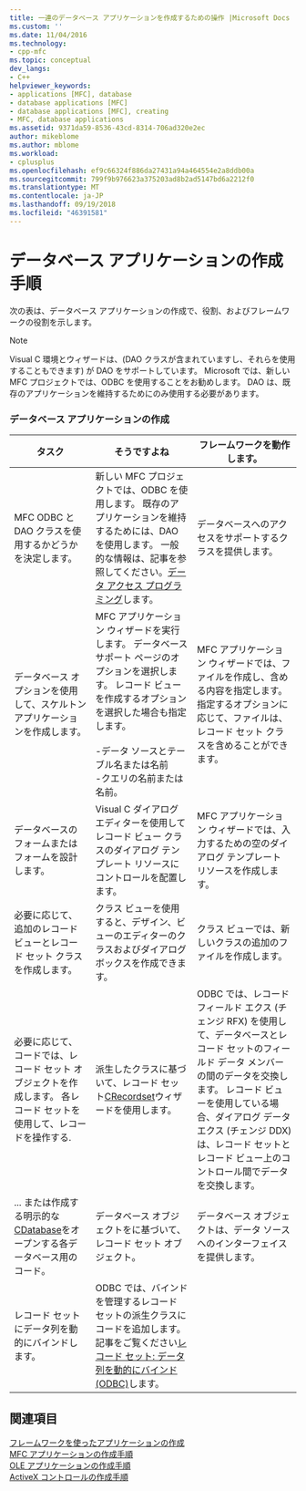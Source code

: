 ```yaml
---
title: 一連のデータベース アプリケーションを作成するための操作 |Microsoft Docs
ms.custom: ''
ms.date: 11/04/2016
ms.technology:
- cpp-mfc
ms.topic: conceptual
dev_langs:
- C++
helpviewer_keywords:
- applications [MFC], database
- database applications [MFC]
- database applications [MFC], creating
- MFC, database applications
ms.assetid: 9371da59-8536-43cd-8314-706ad320e2ec
author: mikeblome
ms.author: mblome
ms.workload:
- cplusplus
ms.openlocfilehash: ef9c66324f886da27431a94a464554e2a8ddb00a
ms.sourcegitcommit: 799f9b976623a375203ad8b2ad5147bd6a2212f0
ms.translationtype: MT
ms.contentlocale: ja-JP
ms.lasthandoff: 09/19/2018
ms.locfileid: "46391581"
---
```

# <a name="sequence-of-operations-for-creating-database-applications"></a>データベース アプリケーションの作成手順

次の表は、データベース アプリケーションの作成で、役割、およびフレームワークの役割を示します。

> [!NOTE]
>  Visual C 環境とウィザードは、(DAO クラスが含まれていますし、それらを使用することもできます) が DAO をサポートしています。 Microsoft では、新しい MFC プロジェクトでは、ODBC を使用することをお勧めします。 DAO は、既存のアプリケーションを維持するためにのみ使用する必要があります。

### <a name="creating-database-applications"></a>データベース アプリケーションの作成

|タスク|そうですよね|フレームワークを動作します。|
|----------|------------|------------------------|
|MFC ODBC と DAO クラスを使用するかどうかを決定します。|新しい MFC プロジェクトでは、ODBC を使用します。 既存のアプリケーションを維持するためには、DAO を使用します。 一般的な情報は、記事を参照してください。[データ アクセス プログラミング](../data/data-access-programming-mfc-atl.md)します。|データベースへのアクセスをサポートするクラスを提供します。|
|データベース オプションを使用して、スケルトン アプリケーションを作成します。|MFC アプリケーション ウィザードを実行します。 データベース サポート ページのオプションを選択します。 レコード ビューを作成するオプションを選択した場合も指定します。<br /><br /> -データ ソースとテーブル名または名前<br />-クエリの名前または名前。|MFC アプリケーション ウィザードでは、ファイルを作成し、含める内容を指定します。 指定するオプションに応じて、ファイルは、レコード セット クラスを含めることができます。|
|データベースのフォームまたはフォームを設計します。|Visual C ダイアログ エディターを使用してレコード ビュー クラスのダイアログ テンプレート リソースにコントロールを配置します。|MFC アプリケーション ウィザードでは、入力するための空のダイアログ テンプレート リソースを作成します。|
|必要に応じて、追加のレコード ビューとレコード セット クラスを作成します。|クラス ビューを使用すると、デザイン、ビューのエディターのクラスおよびダイアログ ボックスを作成できます。|クラス ビューでは、新しいクラスの追加のファイルを作成します。|
|必要に応じて、コードでは、レコード セット オブジェクトを作成します。 各レコード セットを使用して、レコードを操作する.|派生したクラスに基づいて、レコード セット[CRecordset](../mfc/reference/crecordset-class.md)ウィザードを使用します。|ODBC では、レコード フィールド エクス (チェンジ RFX) を使用して、データベースとレコード セットのフィールド データ メンバーの間のデータを交換します。 レコード ビューを使用している場合、ダイアログ データ エクス (チェンジ DDX) は、レコード セットとレコード ビュー上のコントロール間でデータを交換します。|
|... または作成する明示的な[CDatabase](../mfc/reference/cdatabase-class.md)をオープンする各データベース用のコード。|データベース オブジェクトをに基づいて、レコード セット オブジェクト。|データベース オブジェクトは、データ ソースへのインターフェイスを提供します。|
|レコード セットにデータ列を動的にバインドします。|ODBC では、バインドを管理するレコード セットの派生クラスにコードを追加します。 記事をご覧ください[レコード セット: データ列を動的にバインド (ODBC)](../data/odbc/recordset-dynamically-binding-data-columns-odbc.md)します。||

## <a name="see-also"></a>関連項目

[フレームワークを使ったアプリケーションの作成](../mfc/building-on-the-framework.md)<br/>
[MFC アプリケーションの作成手順](../mfc/sequence-of-operations-for-building-mfc-applications.md)<br/>
[OLE アプリケーションの作成手順](../mfc/sequence-of-operations-for-creating-ole-applications.md)<br/>
[ActiveX コントロールの作成手順](../mfc/sequence-of-operations-for-creating-activex-controls.md)
